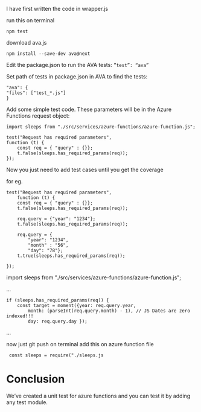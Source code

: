 I have first written the code in wrapper.js

run this on terminal 

    npm test 

download ava.js 
 
    npm install --save-dev ava@next

Edit the package.json to run the AVA tests: `”test”: “ava”`

Set path of tests in package.json in AVA to find the tests:

    "ava": {
    "files": ["test_*.js"]
    }
    
Add some simple test code. 
These parameters will be in the Azure Functions request object:

    import sleeps from "./src/services/azure-functions/azure-function.js";
 
    test("Request has required parameters", 
    function (t) {
        const req = { "query" : {}};
        t.false(sleeps.has_required_params(req));
    });
   
Now you just need to add test cases until you get the coverage

for eg.

    test("Request has required parameters", 
        function (t) {
        const req = { "query" : {}};
        t.false(sleeps.has_required_params(req));
 
        req.query = {"year": "1234"};
        t.false(sleeps.has_required_params(req));
 
        req.query = {
            "year": "1234",
            "month" : "56",
            "day": "78"};
        t.true(sleeps.has_required_params(req));        
 
    });
    
import sleeps from "./src/services/azure-functions/azure-function.js";
 
...
 
    if (sleeps.has_required_params(req)) {
        const target = moment({year: req.query.year,
            month: (parseInt(req.query.month) - 1), // JS Dates are zero indexed!!!
            day: req.query.day });
 
...

now just git push on terminal
add this on azure function file

     const sleeps = require("./sleeps.js
     
<h1>Conclusion</h1>

We’ve created a unit test for azure functions and you can test it by adding any test module.




    

